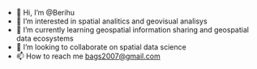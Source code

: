 - 👋 Hi, I’m @Berihu
- 👀 I’m interested in spatial analitics and geovisual analisys
- 🌱 I’m currently learning geospatial information sharing and geospatial data ecosystems
- 💞️ I’m looking to collaborate on spatial data science
- 📫 How to reach me 
 bags2007@gmail.com

<!---
Berihu/Berihu is a ✨ special ✨ repository because its `README.md` (this file) appears on your GitHub profile.
You can click the Preview link to take a look at your changes.
--->
